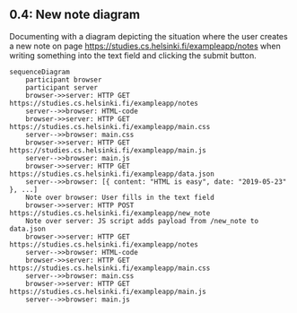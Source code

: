 ## 0.4: New note diagram

Documenting with a diagram depicting the situation where the user creates a new note on page https://studies.cs.helsinki.fi/exampleapp/notes when writing something into the text field and clicking the submit button.

```mermaid
sequenceDiagram
    participant browser
    participant server
    browser->>server: HTTP GET https://studies.cs.helsinki.fi/exampleapp/notes
    server-->>browser: HTML-code
    browser->>server: HTTP GET https://studies.cs.helsinki.fi/exampleapp/main.css
    server-->>browser: main.css
    browser->>server: HTTP GET https://studies.cs.helsinki.fi/exampleapp/main.js
    server-->>browser: main.js
    browser->>server: HTTP GET https://studies.cs.helsinki.fi/exampleapp/data.json
    server-->>browser: [{ content: "HTML is easy", date: "2019-05-23" }, ...]
    Note over browser: User fills in the text field
    browser->>server: HTTP POST https://studies.cs.helsinki.fi/exampleapp/new_note
    Note over server: JS script adds payload from /new_note to data.json
    browser->>server: HTTP GET https://studies.cs.helsinki.fi/exampleapp/notes
    server-->>browser: HTML-code
    browser->>server: HTTP GET https://studies.cs.helsinki.fi/exampleapp/main.css
    server-->>browser: main.css
    browser->>server: HTTP GET https://studies.cs.helsinki.fi/exampleapp/main.js
    server-->>browser: main.js
```
